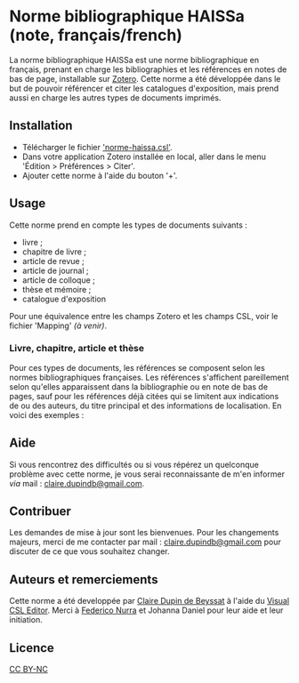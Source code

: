 # Norme bibliographique HAISSa (note, français/french)
La norme bibliographique HAISSa est une norme bibliographique en français, prenant en charge les bibliographies et les références en notes de bas de page, installable sur [Zotero](https://www.zotero.org/).
Cette norme a été développée dans le but de pouvoir référencer et citer les catalogues d'exposition, mais prend aussi en charge les autres types de documents imprimés.

## Installation
- Télécharger le fichier ['norme-haissa.csl'](https://github.com/ClaireDDB/norme-haissa/blob/main/norme-haissa.csl). 
- Dans votre application Zotero installée en local, aller dans le menu 'Édition > Préférences > Citer'. 
- Ajouter cette norme à l'aide du bouton '+'.

## Usage
Cette norme prend en compte les types de documents suivants :
- livre ;
- chapitre de livre ;
- article de revue ;
- article de journal ;
- article de colloque ;
- thèse et mémoire ;
- catalogue d'exposition

Pour une équivalence entre les champs Zotero et les champs CSL, voir le fichier 'Mapping' *(à venir)*.

### Livre, chapitre, article et thèse

Pour ces types de documents, les références se composent selon les normes bibliographiques françaises. 
Les références s'affichent pareillement selon qu'elles apparaissent dans la bibliographie ou en note de bas de pages, sauf pour les références déjà citées qui se limitent aux indications de ou des auteurs, du titre principal et des informations de localisation.
En voici des exemples :





## Aide
Si vous rencontrez des difficultés ou si vous répérez un quelconque problème avec cette norme, je vous serai reconnaissante de m'en informer *via* mail : [claire.dupindb@gmail.com](mailto:claire.dupindb@gmail.com).

## Contribuer
Les demandes de mise à jour sont les bienvenues. Pour les changements majeurs, merci de me contacter par mail : [claire.dupindb@gmail.com](mailto:claire.dupindb@gmail.com) pour discuter de ce que vous souhaitez changer.

## Auteurs et remerciements
Cette norme a été developpée par [Claire Dupin de Beyssat](https://github.com/ClaireDDB) à l'aide du [Visual CSL Editor](https://editor.citationstyles.org/visualEditor/). Merci à [Federico Nurra](https://github.com/FedericoNurra) et Johanna Daniel pour leur aide et leur initiation.

## Licence

[CC BY-NC](https://creativecommons.org/licenses/by-nc/4.0/)
